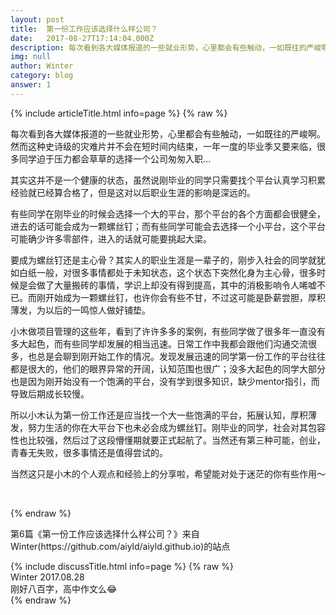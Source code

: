 ```yaml
---
layout: post
title:  第一份工作应该选择什么样公司？
date:   2017-08-27T17:14:04.000Z
description: 每次看到各大媒体报道的一些就业形势，心里都会有些触动，一如既往的严峻啊。然而这种史诗级的灾难片并不会在短时间内结束，一年一度的毕业季又要来临，很多同学迫于压力都会草草的选择一个公司匆匆入职…其实这并不是一个健康的状态…
img: null
author: Winter
category: blog
answer: 1
---
```

<div class="article-root">
  <div class="article">
    {% include articleTitle.html info=page %}
    {% raw %}
    <div class="article-content"><p>每次看到各大媒体报道的一些就业形势，心里都会有些触动，一如既往的严峻啊。然而这种史诗级的灾难片并不会在短时间内结束，一年一度的毕业季又要来临，很多同学迫于压力都会草草的选择一个公司匆匆入职&hellip;</p>

<p>其实这并不是一个健康的状态，虽然说刚毕业的同学只需要找个平台认真学习积累经验就已经算合格了，但是这对以后职业生涯的影响是深远的。</p>

<p>有些同学在刚毕业的时候会选择一个大的平台，那个平台的各个方面都会很健全，进去的话可能会成为一颗螺丝钉；而有些同学可能会去选择一个小平台，这个平台可能确少许多零部件，进入的话就可能要挑起大梁。</p>

<p>要成为螺丝钉还是主心骨？其实人的职业生涯是一辈子的，刚步入社会的同学就犹如白纸一般，对很多事情都处于未知状态，这个状态下突然化身为主心骨，很多时候是会做了大量搬砖的事情，学识上却没有得到提高，其中的消极影响令人唏嘘不已。而刚开始成为一颗螺丝钉，也许你会有些不甘，不过这可能是卧薪尝胆，厚积薄发，为以后的一鸣惊人做好铺垫。</p>

<p>小木做项目管理的这些年，看到了许许多多的案例，有些同学做了很多年一直没有多大起色，而有些同学却发展的相当迅速。日常工作中我都会跟他们沟通交流很多，也总是会聊到刚开始工作的情况。发现发展迅速的同学第一份工作的平台往往都是很大的，他们的眼界异常的开阔，认知范围也很广；没多大起色的同学大部分也是因为刚开始没有一个饱满的平台，没有学到很多知识，缺少mentor指引，而导致后期成长较慢。</p>

<p>所以小木认为第一份工作还是应当找一个大一些饱满的平台，拓展认知，厚积薄发，努力生活的你在大平台下也未必会成为螺丝钉。刚毕业的同学，社会对其包容性也比较强，然后过了这段懵懂期就要正式起航了。当然还有第三种可能，创业，青春无失败，很多事情还是值得尝试的。</p>

<p>当然这只是小木的个人观点和经验上的分享啦，希望能对处于迷茫的你有些作用～</p>

<p>&nbsp;</p>
</div>
    {% endraw %}
  </div>
  <p class="winter_mark">第6篇《第一份工作应该选择什么样公司？》来自Winter(https://github.com/aiyld/aiyld.github.io)的站点</p>
  <div class="discuss-wrapper">
    {% include discussTitle.html info=page %}
    {% raw %}
    <div class="discuss-item">
        <div class="discuss-parent">
          <div class="discuss-meta">
            <span class="discuss-user">Winter</span>
            <span class="discuss-time">2017.08.28</span>
          </div>
          <div class="discuss-comment">刚好八百字，高中作文么😂</div>
        </div></div>
    {% endraw %}
  </div>
<div>
